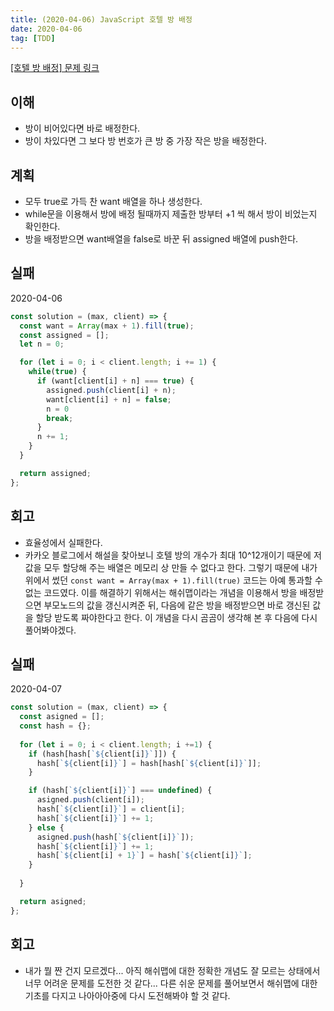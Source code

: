```yaml
---
title: (2020-04-06) JavaScript 호텔 방 배정
date: 2020-04-06
tag: [TDD]
---
```


[[호텔 방 배정] 문제 링크](https://programmers.co.kr/learn/courses/30/lessons/64063)

## 이해

- 방이 비어있다면 바로 배정한다.
- 방이 차있다면 그 보다 방 번호가 큰 방 중 가장 작은 방을 배정한다.

## 계획

- 모두 true로 가득 찬 want 배열을 하나 생성한다.
- while문을 이용해서 방에 배정 될때까지 제출한 방부터 +1 씩 해서 방이 비었는지 확인한다.
- 방을 배정받으면 want배열을 false로 바꾼 뒤 assigned 배열에 push한다.

## 실패

2020-04-06

```javascript
const solution = (max, client) => {
  const want = Array(max + 1).fill(true);
  const assigned = [];
  let n = 0;

  for (let i = 0; i < client.length; i += 1) {
    while(true) {
      if (want[client[i] + n] === true) {
        assigned.push(client[i] + n);
        want[client[i] + n] = false;
        n = 0
        break;
      }
      n += 1;
    }
  }

  return assigned;
};
```

## 회고

- 효율성에서 실패한다.
- 카카오 블로그에서 해설을 찾아보니 호텔 방의 개수가 최대 10^12개이기 때문에 저 값을 모두 할당해 주는 배열은 메모리 상 만들 수 없다고 한다. 그렇기 때문에 내가 위에서 썼던 `const want = Array(max + 1).fill(true)` 코드는 아예 통과할 수 없는 코드였다. 이를 해결하기 위해서는 해쉬맵이라는 개념을 이용해서 방을 배정받으면 부모노드의 값을 갱신시켜준 뒤, 다음에 같은 방을 배정받으면 바로 갱신된 값을 할당 받도록 짜야한다고 한다. 이 개념을 다시 곰곰이 생각해 본 후 다음에 다시 풀어봐야겠다.

## 실패

2020-04-07

```javascript
const solution = (max, client) => {
  const asigned = [];
  const hash = {};
  
  for (let i = 0; i < client.length; i +=1) {
    if (hash[hash[`${client[i]}`]]) {
      hash[`${client[i]}`] = hash[hash[`${client[i]}`]];
    }

    if (hash[`${client[i]}`] === undefined) {
      asigned.push(client[i]);
      hash[`${client[i]}`] = client[i];
      hash[`${client[i]}`] += 1;
    } else {
      asigned.push(hash[`${client[i]}`]);
      hash[`${client[i]}`] += 1;
      hash[`${client[i] + 1}`] = hash[`${client[i]}`];
    }
  
  }

  return asigned;
};
```

## 회고

- 내가 뭘 짠 건지 모르겠다... 아직 해쉬맵에 대한 정확한 개념도 잘 모르는 상태에서 너무 어려운 문제를 도전한 것 같다... 다른 쉬운 문제를 풀어보면서 해쉬맵에 대한 기초를 다지고 나아아아중에 다시 도전해봐야 할 것 같다.
